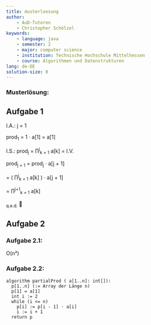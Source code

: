 ```yaml
---
title: musterloesung
author:
    - AuD-Tutoren
    - Christopher Schölzel
keywords:
    - language: java
    - semester: 2
    - major: computer science
    - institution: Technische Hochschule Mittelhessen
    - course: Algorithmen und Datenstrukturen
lang: de-DE
solution-size: 0
---
```


### Musterlösung:

## Aufgabe 1
I.A.: j = 1

prod<sub>1</sub> = 1 · a[1] = a[1]

I.S.: prod<sub>j</sub> = ∏<sup>j</sup><sub>k = 1</sub> a[k] = I.V.

prod<sub>j + 1</sub> = prod<sub>j</sub> · a[j + 1]

= ( ∏<sup>j</sup><sub>k = 1</sub> a[k] ) · a[j + 1]

= ∏<sup>j+1</sup><sub>k = 1</sub> a[k]

<sub>q.e.d.</sub> :blossom:

## Aufgabe 2
### Aufgabe 2.1:
O(n²)

### Aufgabe 2.2:
```
algorithm partialProd ( a[1..n]: int[]):
  p[1..n] (:= Array der Länge n)
  p[1] = a[1]
  int i := 2
  while (i <= n)
    p[i] := p[i - 1] · a[i]
    i := i + 1
  return p
```